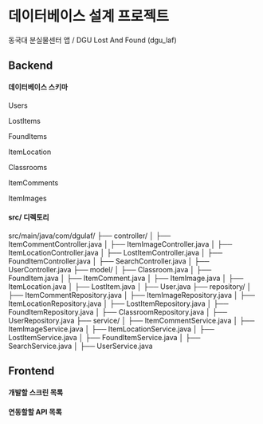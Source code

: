 # 데이터베이스 설계 프로젝트
동국대 분실물센터 앱 / DGU Lost And Found (dgu_laf)


## Backend

#### 데이터베이스 스키마

Users

LostItems

FoundItems

ItemLocation

Classrooms

ItemComments

ItemImages


#### src/ 디렉토리
src/main/java/com/dgulaf/
├── controller/
│   ├── ItemCommentController.java
│   ├── ItemImageController.java
│   ├── ItemLocationController.java
│   ├── LostItemController.java
│   ├── FoundItemController.java
│   ├── SearchController.java
│   ├── UserController.java
├── model/
│   ├── Classroom.java
│   ├── FoundItem.java
│   ├── ItemComment.java
│   ├── ItemImage.java
│   ├── ItemLocation.java
│   ├── LostItem.java
│   ├── User.java
├── repository/
│   ├── ItemCommentRepository.java
│   ├── ItemImageRepository.java
│   ├── ItemLocationRepository.java
│   ├── LostItemRepository.java
│   ├── FoundItemRepository.java
│   ├── ClassroomRepository.java
│   ├── UserRepository.java
├── service/
│   ├── ItemCommentService.java
│   ├── ItemImageService.java
│   ├── ItemLocationService.java
│   ├── LostItemService.java
│   ├── FoundItemService.java
│   ├── SearchService.java
│   ├── UserService.java


## Frontend


#### 개발할 스크린 목록


#### 연동할할 API 목록

